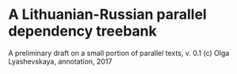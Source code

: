 # A Lithuanian-Russian parallel dependency treebank
A preliminary draft on a small portion of parallel texts, v. 0.1
(c) Olga Lyashevskaya, annotation, 2017
